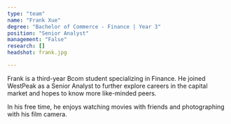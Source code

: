 ```yaml
---
type: "team"
name: "Frank Xue"
degree: "Bachelor of Commerce - Finance | Year 3"
position: "Senior Analyst"
management: "False"
research: []
headshot: frank.jpg

---
```


Frank is a third-year Bcom student specializing in Finance. He joined WestPeak as a Senior Analyst to further explore careers in the capital market and hopes to know more like-minded peers. 

In his free time, he enjoys watching movies with friends and photographing with his film camera.